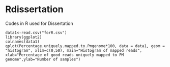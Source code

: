 # Rdissertation
Codes in R used for Dissertation

```
data1<-read.csv("forR.csv")
library(ggplot2)
colnames(data1)
qplot(Percentage.uniquely.mapped.to.Pmgenome*100, data = data1, geom = "histogram", xlim=c(0,50), main="Histogram of mapped reads", xlab="Percentage of good reads uniquely mapped to PM genome",ylab="Number of samples")
```
